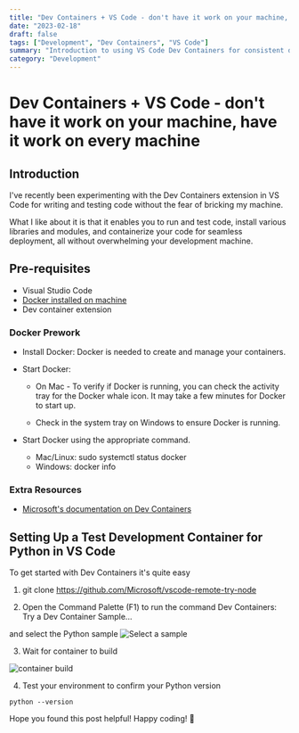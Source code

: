 ```yaml
---
title: "Dev Containers + VS Code - don't have it work on your machine, have it work on every machine"
date: "2023-02-18"
draft: false
tags: ["Development", "Dev Containers", "VS Code"]
summary: "Introduction to using VS Code Dev Containers for consistent development environments."
category: "Development"
---
```


# Dev Containers + VS Code - don't have it work on your machine, have it work on every machine

## Introduction
I've recently been experimenting with the Dev Containers extension in VS Code for writing and testing code without the fear of bricking my machine.

What I like about it is that it enables you to run and test code, install various libraries and modules, and containerize your code for seamless deployment, all without overwhelming your development machine.

## Pre-requisites
- Visual Studio Code
- [Docker installed on machine](https://docs.docker.com/desktop/)
- Dev container extension

### Docker Prework

* Install Docker: Docker is needed to create and manage your containers.
* Start Docker:

    * On Mac - To verify if Docker is running, you can check the activity tray for the Docker whale icon. It may take a few minutes for Docker to start up.

    * Check in the system tray on Windows to ensure Docker is running.

* Start Docker using the appropriate command.

    * Mac/Linux: sudo systemctl status docker
    * Windows: docker info

### Extra Resources
- [Microsoft's documentation on Dev Containers](https://code.visualstudio.com/docs/devcontainers/containers)


## Setting Up a Test Development Container for Python in VS Code
To get started with Dev Containers it's quite easy

1. git clone https://github.com/Microsoft/vscode-remote-try-node 

2. Open the Command Palette (F1) to run the command Dev Containers: Try a Dev Container Sample... 

and select the Python sample ![Select a sample](https://code.visualstudio.com/assets/docs/devcontainers/containers/select-a-sample.png)

3. Wait for container to build

![container build](https://code.visualstudio.com/assets/docs/devcontainers/containers/dev-container-progress.png)

4. Test your environment to confirm your Python version

```python --version```

Hope you found this post helpful! Happy coding! 🌟
